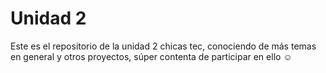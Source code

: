 # Unidad 2
Este es el repositorio de la unidad 2 chicas tec, conociendo de más temas en general y otros proyectos, súper contenta de participar en ello ☺